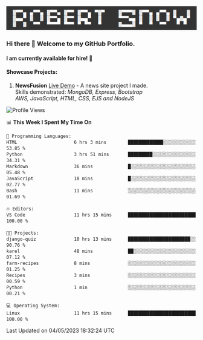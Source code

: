 <img alt="myname" src="assets/name.png" />

### Hi there 👋 Welcome to my GitHub Portfolio.
#### I am currently available for hire!  :briefcase:

#### Showcase Projects:

1. **NewsFusion** [Live Demo](https://news-1-f7223358.deta.app/) - A news site project I made.\
Skills demonstrated: *MongoDB, Express, Bootstrap\
AWS, JavaScript, HTML, CSS, EJS and NodeJS*

<!--START_SECTION:waka-->
![Profile Views](http://img.shields.io/badge/Profile%20Views-13-blue)

📊 **This Week I Spent My Time On** 

```text
💬 Programming Languages: 
HTML                     6 hrs 3 mins        █████████████░░░░░░░░░░░░   53.85 % 
Python                   3 hrs 51 mins       █████████░░░░░░░░░░░░░░░░   34.31 % 
Markdown                 36 mins             █░░░░░░░░░░░░░░░░░░░░░░░░   05.48 % 
JavaScript               18 mins             █░░░░░░░░░░░░░░░░░░░░░░░░   02.77 % 
Bash                     11 mins             ░░░░░░░░░░░░░░░░░░░░░░░░░   01.69 % 

🔥 Editors: 
VS Code                  11 hrs 15 mins      █████████████████████████   100.00 % 

🐱‍💻 Projects: 
django-quiz              10 hrs 13 mins      ███████████████████████░░   90.76 % 
karel                    48 mins             ██░░░░░░░░░░░░░░░░░░░░░░░   07.12 % 
farm-recipes             8 mins              ░░░░░░░░░░░░░░░░░░░░░░░░░   01.25 % 
Recipes                  3 mins              ░░░░░░░░░░░░░░░░░░░░░░░░░   00.59 % 
Python                   1 min               ░░░░░░░░░░░░░░░░░░░░░░░░░   00.21 % 

💻 Operating System: 
Linux                    11 hrs 15 mins      █████████████████████████   100.00 % 
```


 Last Updated on 04/05/2023 18:32:24 UTC
<!--END_SECTION:waka-->

<!--
**robjsnow/robjsnow** is a ✨ _special_ ✨ repository because its `README.md` (this file) appears on your GitHub profile.

Here are some ideas to get you started:

- 🔭 I’m currently working on ...
- 🌱 I’m currently learning ...
- 👯 I’m looking to collaborate on ...
- 🤔 I’m looking for help with ...
- 💬 Ask me about ...
- 📫 How to reach me: ...
- 😄 Pronouns: ...
- ⚡ Fun fact: ...
-->
